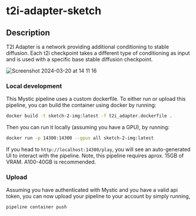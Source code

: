 # t2i-adapter-sketch

## Description

T2I Adapter is a network providing additional conditioning to stable diffusion. Each t2i checkpoint takes a different type of conditioning as input and is used with a specific base stable diffusion checkpoint.

![Screenshot 2024-03-20 at 14 11 16](https://github.com/mystic-ai/pipeline/assets/30600046/96ea83db-c5ef-4f1b-90e5-c6fb3ce97899)

### Local development

This Mystic pipeline uses a custom dockerfile. To either run or upload this pipeline, you can build the container using docker by running:

```sh
docker build -t sketch-2-img:latest -f t2i_adapter.dockerfile .
```

Then you can run it locally (assuming you have a GPU), by running:

```sh
docker run -p 14300:14300 --gpus all sketch-2-img:latest
```

If you head to `http://localhost:14300/play`, you will see an auto-generated UI to interact with the pipeline. Note, this pipeline requires aprox. 15GB of VRAM. A100-40GB is recommended.

### Upload

Assuming you have authenticated with Mystic and you have a valid api token, you can now upload your pipeline to your account by simply running,

```
pipeline container push
```